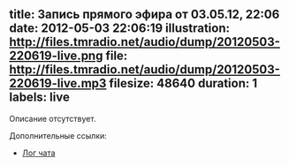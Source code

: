 title: Запись прямого эфира от 03.05.12, 22:06
date: 2012-05-03 22:06:19
illustration: http://files.tmradio.net/audio/dump/20120503-220619-live.png
file: http://files.tmradio.net/audio/dump/20120503-220619-live.mp3
filesize: 48640
duration: 1
labels: live
---
Описание отсутствует.

Дополнительные ссылки:

- [Лог чата](http://files.tmradio.net/audio/dump/20120503-220619-live.log)
